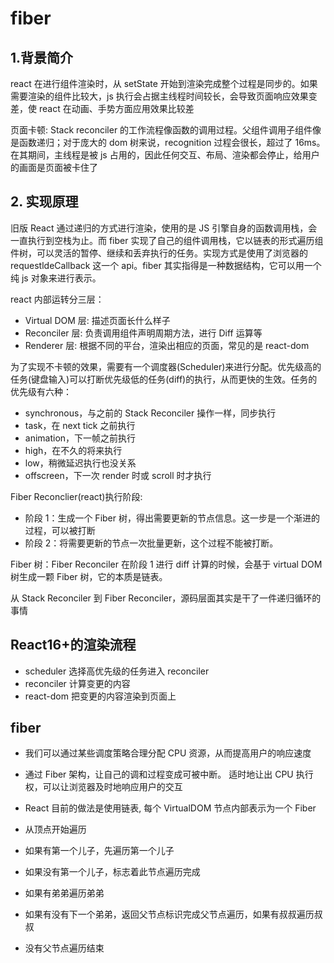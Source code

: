 # fiber

## 1.背景简介

react 在进行组件渲染时，从 setState 开始到渲染完成整个过程是同步的。如果需要渲染的组件比较大，js 执行会占据主线程时间较长，会导致页面响应效果变差，使 react 在动画、手势方面应用效果比较差

页面卡顿: Stack reconciler 的工作流程像函数的调用过程。父组件调用子组件像是函数递归；对于庞大的 dom 树来说，recognition 过程会很长，超过了 16ms。在其期间，主线程是被 js 占用的，因此任何交互、布局、渲染都会停止，给用户的画面是页面被卡住了

## 2. 实现原理

旧版 React 通过递归的方式进行渲染，使用的是 JS 引擎自身的函数调用栈，会一直执行到空栈为止。而 fiber 实现了自己的组件调用栈，它以链表的形式遍历组件树，可以灵活的暂停、继续和丢弃执行的任务。实现方式是使用了浏览器的 requestldeCallback 这一个 api。fiber 其实指得是一种数据结构，它可以用一个纯 js 对象来进行表示。

react 内部运转分三层：

- Virtual DOM 层: 描述页面长什么样子
- Reconciler 层: 负责调用组件声明周期方法，进行 Diff 运算等
- Renderer 层: 根据不同的平台，渲染出相应的页面，常见的是 react-dom

为了实现不卡顿的效果，需要有一个调度器(Scheduler)来进行分配。优先级高的任务(键盘输入)可以打断优先级低的任务(diff)的执行，从而更快的生效。任务的优先级有六种：

- synchronous，与之前的 Stack Reconciler 操作一样，同步执行
- task，在 next tick 之前执行
- animation，下一帧之前执行
- high，在不久的将来执行
- low，稍微延迟执行也没关系
- offscreen，下一次 render 时或 scroll 时才执行

Fiber Reconclier(react)执行阶段:

- 阶段 1：生成一个 Fiber 树，得出需要更新的节点信息。这一步是一个渐进的过程，可以被打断
- 阶段 2：将需要更新的节点一次批量更新，这个过程不能被打断。

Fiber 树：Fiber Reconciler 在阶段 1 进行 diff 计算的时候，会基于 virtual DOM 树生成一颗 Fiber 树，它的本质是链表。

从 Stack Reconciler 到 Fiber Reconciler，源码层面其实是干了一件递归循环的事情

## React16+的渲染流程

- scheduler 选择高优先级的任务进入 reconciler
- reconciler 计算变更的内容
- react-dom 把变更的内容渲染到页面上

## fiber

- 我们可以通过某些调度策略合理分配 CPU 资源，从而提高用户的响应速度
- 通过 Fiber 架构，让自己的调和过程变成可被中断。 适时地让出 CPU 执行权，可以让浏览器及时地响应用户的交互

- React 目前的做法是使用链表, 每个 VirtualDOM 节点内部表示为一个 Fiber
- 从顶点开始遍历
- 如果有第一个儿子，先遍历第一个儿子
- 如果没有第一个儿子，标志着此节点遍历完成
- 如果有弟弟遍历弟弟
- 如果有没有下一个弟弟，返回父节点标识完成父节点遍历，如果有叔叔遍历叔叔
- 没有父节点遍历结束
